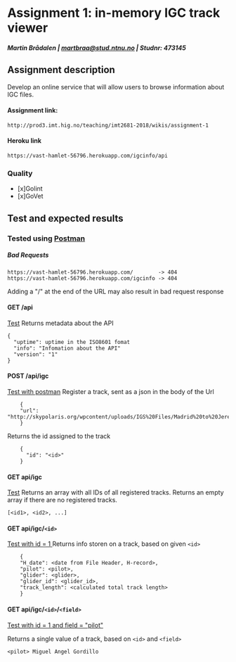 # Assignment 1: in-memory IGC track viewer

##### Martin Brådalen  |  martbraa@stud.ntnu.no  |  Studnr: 473145

## Assignment description
Develop an online service that will allow users to browse information about IGC files.

#### Assignment link: 
    http://prod3.imt.hig.no/teaching/imt2681-2018/wikis/assignment-1

#### Heroku link 
    https://vast-hamlet-56796.herokuapp.com/igcinfo/api
 
### Quality
- [x]Golint
- [x]GoVet
## Test and expected results

### Tested using [Postman](https://www.getpostman.com/)

##### Bad Requests
    https://vast-hamlet-56796.herokuapp.com/        -> 404
    https://vast-hamlet-56796.herokuapp.com/igcinfo -> 404
Adding a "/" at the end of the URL may also result in bad request response


#### GET /api
[Test](https://vast-hamlet-56796.herokuapp.com/igcinfo/api)
Returns metadata about the API

    {
      "uptime": uptime in the ISO8601 fomat
      "info": "Infomation about the API"
      "version": "1"
    }

#### POST /api/igc
[Test with postman](https://www.getpostman.com/)
Register a track, sent as a json in the body of the Url

        {
        "url": "http://skypolaris.org/wpcontent/uploads/IGS%20Files/Madrid%20to%20Jerez.igc"
        }

Returns the id assigned to the track

        {
          "id": "<id>"
        }

#### GET api/igc
[Test](https://vast-hamlet-56796.herokuapp.com/igcinfo/api/igc)
Returns an array with all IDs of all registered tracks.
Returns an empty array if there are no registered tracks.

    [<id1>, <id2>, ...]

#### GET api/igc/`<id>`
[Test with id = 1 ](https://vast-hamlet-56796.herokuapp.com/igcinfo/api/igc/1)
Returns info storen on a track, based on given `<id>`

        {
        "H_date": <date from File Header, H-record>,
        "pilot": <pilot>,
        "glider": <glider>,
        "glider_id": <glider_id>,
        "track_length": <calculated total track length>
        }

#### GET api/igc/`<id>`/`<field>`
[Test with id = 1 and field = "pilot"](https://vast-hamlet-56796.herokuapp.com/igcinfo/api/igc/1/pilot)

Returns a single value of a track, based on `<id>` and `<field>`

    <pilot> Miguel Angel Gordillo
